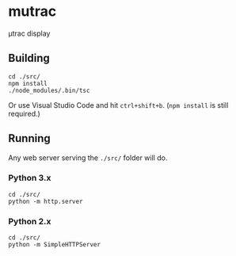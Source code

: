 # mutrac
μtrac display

## Building

    cd ./src/
    npm install
    ./node_modules/.bin/tsc

Or use Visual Studio Code and hit <keyboard>`ctrl+shift+b`</keyboard>. (`npm install` is still required.)

## Running

Any web server serving the `./src/` folder will do.

### Python 3.x

    cd ./src/
    python -m http.server

### Python 2.x

    cd ./src/
    python -m SimpleHTTPServer